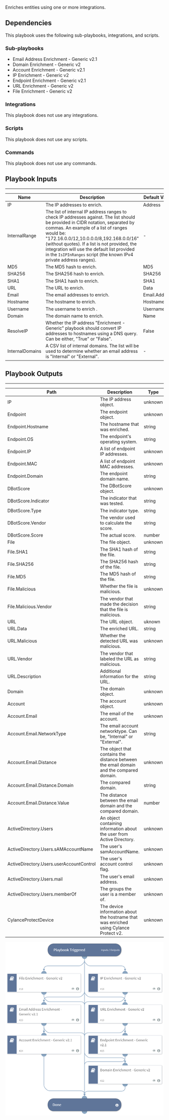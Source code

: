 Enriches entities using one or more integrations.

## Dependencies
This playbook uses the following sub-playbooks, integrations, and scripts.

### Sub-playbooks
* Email Address Enrichment - Generic v2.1
* Domain Enrichment - Generic v2
* Account Enrichment - Generic v2.1
* IP Enrichment - Generic v2
* Endpoint Enrichment - Generic v2.1
* URL Enrichment - Generic v2
* File Enrichment - Generic v2

### Integrations
This playbook does not use any integrations.

### Scripts
This playbook does not use any scripts.

### Commands
This playbook does not use any commands.

## Playbook Inputs
---

| **Name** | **Description** | **Default Value** | **Source** | **Required** |
| --- | --- | --- | --- | --- |
| IP | The IP addresses to enrich. | Address | IP | Optional |
| InternalRange | The list of internal IP address ranges to check IP addresses against. The list should be provided in CIDR notation, separated by commas. An example of a list of ranges would be: "172.16.0.0/12,10.0.0.0/8,192.168.0.0/16" (without quotes). If a list is not provided, the integration will use the default list provided in the `IsIPInRanges` script (the known IPv4 private address ranges). | -  | - | Optional |
| MD5 | The MD5 hash to enrich. | MD5 | File | Optional |
| SHA256 | The SHA256 hash to enrich. | SHA256 | File | Optional |
| SHA1 | The SHA1 hash to enrich. | SHA1 | File | Optional |
| URL | The URL to enrich. | Data | URL | Optional |
| Email | The email addresses to enrich. | Email.Address | Account | Optional |
| Hostname | The hostname to enrich. | Hostname | Endpoint | Optional |
| Username | The username to enrich .| Username | Account | Optional |
| Domain | The domain name to enrich. | Name | Domain | Optional |
| ResolveIP | Whether the IP address "Enrichment - Generic" playbook should convert IP addresses to hostnames using a DNS query. Can be either, "True" or "False". | False | - | Optional |
| InternalDomains | A CSV list of internal domains. The list will be used to determine whether an email address is "Internal" or "External". | - | - | Optional |

## Playbook Outputs
---

| **Path** | **Description** | **Type** |
| --- | --- | --- |
| IP | The IP address object. | unknown |
| Endpoint | The endpoint object. | unknown |
| Endpoint.Hostname | The hostname that was enriched. | string |
| Endpoint.OS | The endpoint's operating system. | string |
| Endpoint.IP | A list of endpoint IP addresses. | unknown |
| Endpoint.MAC | A list of endpoint MAC addresses. | unknown |
| Endpoint.Domain | The endpoint domain name. | string |
| DBotScore | The DBotScore object. | unknown |
| DBotScore.Indicator | The indicator that was tested. | string |
| DBotScore.Type | The indicator type. | string |
| DBotScore.Vendor | The vendor used to calculate the score. | string |
| DBotScore.Score | The actual score. | number |
| File | The file object. | unknown |
| File.SHA1 | The SHA1 hash of the file. | string |
| File.SHA256 | The SHA256 hash of the file. | string |
| File.MD5 | The MD5 hash of the file. | string |
| File.Malicious | Whether the file is malicious. | unknown |
| File.Malicious.Vendor | The vendor that made the decision that the file is malicious. | string |
| URL | The URL object. | uknown |
| URL.Data | The enriched URL. | string |
| URL.Malicious | Whether the detected URL was malicious. | unknown |
| URL.Vendor | The vendor that labeled the URL as malicious. | string |
| URL.Description | Additional information for the URL. | string |
| Domain | The domain object. | unknown |
| Account | The account object. | unknown |
| Account.Email | The email of the account. | unknown |
| Account.Email.NetworkType | The email account networktype. Can be, "Internal" or "External". | string |
| Account.Email.Distance | The object that contains the distance between the email domain and the compared domain.  | unknown |
| Account.Email.Distance.Domain | The compared domain. | string |
| Account.Email.Distance.Value | The distance between the email domain and the compared domain.  | number |
| ActiveDirectory.Users | An object containing information about the user from Active Directory. | unknown |
| ActiveDirectory.Users.sAMAccountName | The user's samAccountName. | unknown |
| ActiveDirectory.Users.userAccountControl | The user's account control flag. | unknown |
| ActiveDirectory.Users.mail | The user's email address. | unknown |
| ActiveDirectory.Users.memberOf | The groups the user is a member of. | unknown |
| CylanceProtectDevice | The device information about the hostname that was enriched using Cylance Protect v2. | unknown |

![Entity_Enrichment_Generic_v2](https://raw.githubusercontent.com/demisto/content/1bdd5229392bd86f0cc58265a24df23ee3f7e662/docs/images/playbooks/Entity_Enrichment_Generic_v2.png)
